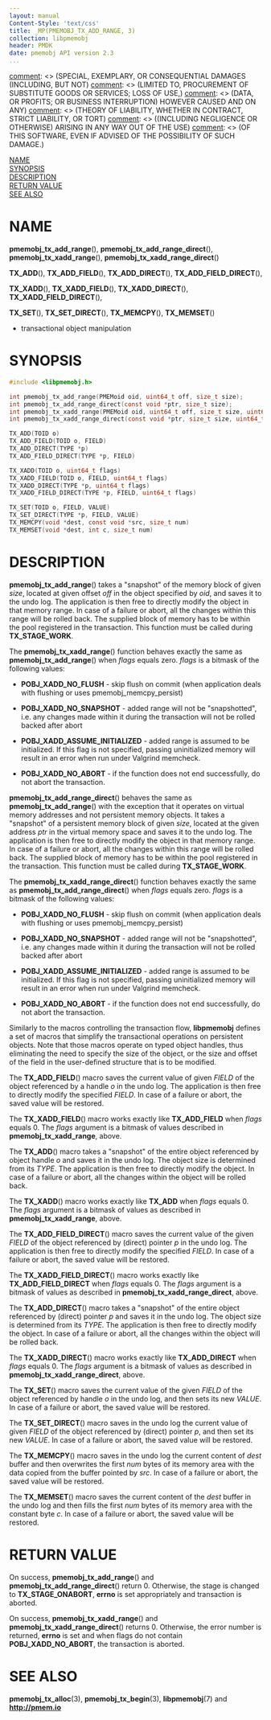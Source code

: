 ```yaml
---
layout: manual
Content-Style: 'text/css'
title: _MP(PMEMOBJ_TX_ADD_RANGE, 3)
collection: libpmemobj
header: PMDK
date: pmemobj API version 2.3
...
```


[comment]: <> (Copyright 2017-2019, Intel Corporation)

[comment]: <> (Redistribution and use in source and binary forms, with or without)
[comment]: <> (modification, are permitted provided that the following conditions)
[comment]: <> (are met:)
[comment]: <> (    * Redistributions of source code must retain the above copyright)
[comment]: <> (      notice, this list of conditions and the following disclaimer.)
[comment]: <> (    * Redistributions in binary form must reproduce the above copyright)
[comment]: <> (      notice, this list of conditions and the following disclaimer in)
[comment]: <> (      the documentation and/or other materials provided with the)
[comment]: <> (      distribution.)
[comment]: <> (    * Neither the name of the copyright holder nor the names of its)
[comment]: <> (      contributors may be used to endorse or promote products derived)
[comment]: <> (      from this software without specific prior written permission.)

[comment]: <> (THIS SOFTWARE IS PROVIDED BY THE COPYRIGHT HOLDERS AND CONTRIBUTORS)
[comment]: <> ("AS IS" AND ANY EXPRESS OR IMPLIED WARRANTIES, INCLUDING, BUT NOT)
[comment]: <> (LIMITED TO, THE IMPLIED WARRANTIES OF MERCHANTABILITY AND FITNESS FOR)
[comment]: <> (A PARTICULAR PURPOSE ARE DISCLAIMED. IN NO EVENT SHALL THE COPYRIGHT)
[comment]: <> (OWNER OR CONTRIBUTORS BE LIABLE FOR ANY DIRECT, INDIRECT, INCIDENTAL,)
[comment]: <> (SPECIAL, EXEMPLARY, OR CONSEQUENTIAL DAMAGES (INCLUDING, BUT NOT)
[comment]: <> (LIMITED TO, PROCUREMENT OF SUBSTITUTE GOODS OR SERVICES; LOSS OF USE,)
[comment]: <> (DATA, OR PROFITS; OR BUSINESS INTERRUPTION) HOWEVER CAUSED AND ON ANY)
[comment]: <> (THEORY OF LIABILITY, WHETHER IN CONTRACT, STRICT LIABILITY, OR TORT)
[comment]: <> ((INCLUDING NEGLIGENCE OR OTHERWISE) ARISING IN ANY WAY OUT OF THE USE)
[comment]: <> (OF THIS SOFTWARE, EVEN IF ADVISED OF THE POSSIBILITY OF SUCH DAMAGE.)

[comment]: <> (pmemobj_tx_add_range.3 -- man page for transactional object manipulation)

[NAME](#name)<br />
[SYNOPSIS](#synopsis)<br />
[DESCRIPTION](#description)<br />
[RETURN VALUE](#return-value)<br />
[SEE ALSO](#see-also)<br />

# NAME #

**pmemobj_tx_add_range**(), **pmemobj_tx_add_range_direct**(),
**pmemobj_tx_xadd_range**(), **pmemobj_tx_xadd_range_direct**()

**TX_ADD**(), **TX_ADD_FIELD**(),
**TX_ADD_DIRECT**(), **TX_ADD_FIELD_DIRECT**(),

**TX_XADD**(), **TX_XADD_FIELD**(),
**TX_XADD_DIRECT**(), **TX_XADD_FIELD_DIRECT**(),

**TX_SET**(), **TX_SET_DIRECT**(),
**TX_MEMCPY**(), **TX_MEMSET**()
- transactional object manipulation

# SYNOPSIS #

```c
#include <libpmemobj.h>

int pmemobj_tx_add_range(PMEMoid oid, uint64_t off, size_t size);
int pmemobj_tx_add_range_direct(const void *ptr, size_t size);
int pmemobj_tx_xadd_range(PMEMoid oid, uint64_t off, size_t size, uint64_t flags);
int pmemobj_tx_xadd_range_direct(const void *ptr, size_t size, uint64_t flags);

TX_ADD(TOID o)
TX_ADD_FIELD(TOID o, FIELD)
TX_ADD_DIRECT(TYPE *p)
TX_ADD_FIELD_DIRECT(TYPE *p, FIELD)

TX_XADD(TOID o, uint64_t flags)
TX_XADD_FIELD(TOID o, FIELD, uint64_t flags)
TX_XADD_DIRECT(TYPE *p, uint64_t flags)
TX_XADD_FIELD_DIRECT(TYPE *p, FIELD, uint64_t flags)

TX_SET(TOID o, FIELD, VALUE)
TX_SET_DIRECT(TYPE *p, FIELD, VALUE)
TX_MEMCPY(void *dest, const void *src, size_t num)
TX_MEMSET(void *dest, int c, size_t num)
```

# DESCRIPTION #

**pmemobj_tx_add_range**() takes a "snapshot" of the memory block of given
*size*, located at given offset *off* in the object specified by *oid*, and
saves it to the undo log. The application is then free to directly modify the
object in that memory range. In case of a failure or abort, all the changes
within this range will be rolled back. The supplied block of memory has to be
within the pool registered in the transaction. This function must be called
during **TX_STAGE_WORK**.

The **pmemobj_tx_xadd_range**() function behaves exactly the same as
**pmemobj_tx_add_range**() when *flags* equals zero.
*flags* is a bitmask of the following values:

+ **POBJ_XADD_NO_FLUSH** - skip flush on commit (when application deals
with flushing or uses pmemobj_memcpy_persist)

+ **POBJ_XADD_NO_SNAPSHOT** - added range will not be "snapshotted", i.e. any
changes made within it during the transaction will not be rolled backed after
abort

+ **POBJ_XADD_ASSUME_INITIALIZED** - added range is assumed to be initialized.
If this flag is not specified, passing uninitialized memory will result in an
error when run under Valgrind memcheck.

+ **POBJ_XADD_NO_ABORT** - if the function does not end successfully,
do not abort the transaction.

**pmemobj_tx_add_range_direct**() behaves the same as
**pmemobj_tx_add_range**() with the exception that it operates on virtual
memory addresses and not persistent memory objects. It takes a "snapshot" of
a persistent memory block of given *size*, located at the given address *ptr*
in the virtual memory space and saves it to the undo log. The application is
then free to directly modify the object in that memory range. In case of a
failure or abort, all the changes within this range will be rolled back.
The supplied block of memory has to be within the pool registered in the
transaction. This function must be called during **TX_STAGE_WORK**.

The **pmemobj_tx_xadd_range_direct**() function behaves exactly the same as
**pmemobj_tx_add_range_direct**() when *flags* equals zero. *flags* is a
bitmask of the following values:

+ **POBJ_XADD_NO_FLUSH** - skip flush on commit (when application deals
with flushing or uses pmemobj_memcpy_persist)

+ **POBJ_XADD_NO_SNAPSHOT** - added range will not be "snapshotted", i.e. any
changes made within it during the transaction will not be rolled backed after
abort

+ **POBJ_XADD_ASSUME_INITIALIZED** - added range is assumed to be initialized.
If this flag is not specified, passing uninitialized memory will result in an
error when run under Valgrind memcheck.

+ **POBJ_XADD_NO_ABORT** - if the function does not end successfully,
do not abort the transaction.

Similarly to the macros controlling the transaction flow, **libpmemobj**
defines a set of macros that simplify the transactional operations on
persistent objects. Note that those macros operate on typed object handles,
thus eliminating the need to specify the size of the object, or the size and
offset of the field in the user-defined structure that is to be modified.

The **TX_ADD_FIELD**() macro saves the current value of given *FIELD* of the
object referenced by a handle *o* in the undo log. The application is then free
to directly modify the specified *FIELD*. In case of a failure or abort, the
saved value will be restored.

The **TX_XADD_FIELD**() macro works exactly like **TX_ADD_FIELD** when *flags*
equals 0. The *flags* argument is a bitmask of values described in
**pmemobj_tx_xadd_range**, above.

The **TX_ADD**() macro takes a "snapshot" of the entire object referenced by
object handle *o* and saves it in the undo log. The object size is determined
from its *TYPE*. The application is then free to directly modify the object.
In case of a failure or abort, all the changes within the object will be
rolled back.

The **TX_XADD**() macro works exactly like **TX_ADD** when *flags* equals 0.
The *flags* argument is a bitmask of values as described in
**pmemobj_tx_xadd_range**, above.

The **TX_ADD_FIELD_DIRECT**() macro saves the current value of the given
*FIELD* of the object referenced by (direct) pointer *p* in the undo log.
The application is then free to directly modify the specified *FIELD*. In case
of a failure or abort, the saved value will be restored.

The **TX_XADD_FIELD_DIRECT**() macro works exactly like **TX_ADD_FIELD_DIRECT**
when *flags* equals 0. The *flags* argument is a bitmask of values as described
in **pmemobj_tx_xadd_range_direct**, above.

The **TX_ADD_DIRECT**() macro takes a "snapshot" of the entire object
referenced by (direct) pointer *p* and saves it in the undo log. The object
size is determined from its *TYPE*. The application is then free to directly
modify the object. In case of a failure or abort, all the changes within the
object will be rolled back.

The **TX_XADD_DIRECT**() macro works exactly like **TX_ADD_DIRECT** when
*flags* equals 0. The *flags* argument is a bitmask of values as described in
**pmemobj_tx_xadd_range_direct**, above.

The **TX_SET**() macro saves the current value of the given *FIELD* of the
object referenced by handle *o* in the undo log, and then sets its new *VALUE*.
In case of a failure or abort, the saved value will be restored.

The **TX_SET_DIRECT**() macro saves in the undo log the current value of given
*FIELD* of the object referenced by (direct) pointer *p*, and then set its new
*VALUE*. In case of a failure or abort, the saved value will be restored.

The **TX_MEMCPY**() macro saves in the undo log the current content of *dest*
buffer and then overwrites the first *num* bytes of its memory area with
the data copied from the buffer pointed by *src*. In case of a failure or abort,
the saved value will be restored.

The **TX_MEMSET**() macro saves the current content of the *dest* buffer in the
undo log and then fills the first *num* bytes of its memory area with the
constant byte *c*. In case of a failure or abort, the saved value will be
restored.

# RETURN VALUE #

On success, **pmemobj_tx_add_range**() and **pmemobj_tx_add_range_direct**()
return 0. Otherwise, the stage is changed to **TX_STAGE_ONABORT**,
**errno** is set appropriately and transaction is aborted.

On success, **pmemobj_tx_xadd_range**() and **pmemobj_tx_xadd_range_direct**()
returns 0. Otherwise, the error number is returned, **errno** is set and
when flags do not contain **POBJ_XADD_NO_ABORT**, the transaction is aborted.

# SEE ALSO #

**pmemobj_tx_alloc**(3), **pmemobj_tx_begin**(3),
**libpmemobj**(7) and **<http://pmem.io>**
